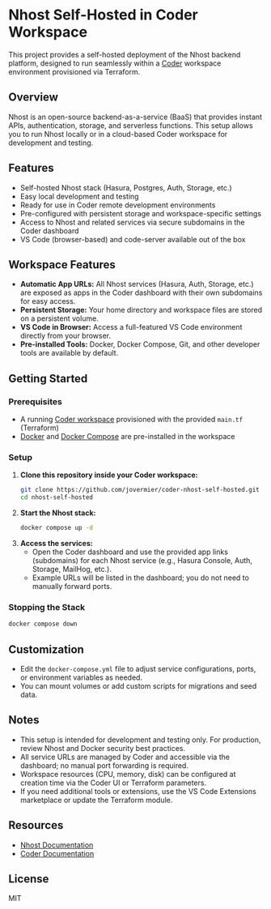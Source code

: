 # Nhost Self-Hosted in Coder Workspace

This project provides a self-hosted deployment of the Nhost backend platform, designed to run seamlessly within a [Coder](https://coder.com/) workspace environment provisioned via Terraform.

## Overview

Nhost is an open-source backend-as-a-service (BaaS) that provides instant APIs, authentication, storage, and serverless functions. This setup allows you to run Nhost locally or in a cloud-based Coder workspace for development and testing.

## Features

- Self-hosted Nhost stack (Hasura, Postgres, Auth, Storage, etc.)
- Easy local development and testing
- Ready for use in Coder remote development environments
- Pre-configured with persistent storage and workspace-specific settings
- Access to Nhost and related services via secure subdomains in the Coder dashboard
- VS Code (browser-based) and code-server available out of the box

## Workspace Features

- **Automatic App URLs:** All Nhost services (Hasura, Auth, Storage, etc.) are exposed as apps in the Coder dashboard with their own subdomains for easy access.
- **Persistent Storage:** Your home directory and workspace files are stored on a persistent volume.
- **VS Code in Browser:** Access a full-featured VS Code environment directly from your browser.
- **Pre-installed Tools:** Docker, Docker Compose, Git, and other developer tools are available by default.

## Getting Started

### Prerequisites

- A running [Coder workspace](https://coder.com/docs/v2/latest/workspaces/) provisioned with the provided `main.tf` (Terraform)
- [Docker](https://docs.docker.com/get-docker/) and [Docker Compose](https://docs.docker.com/compose/) are pre-installed in the workspace

### Setup

1. **Clone this repository inside your Coder workspace:**
   ```sh
   git clone https://github.com/jovermier/coder-nhost-self-hosted.git
   cd nhost-self-hosted
   ```
2. **Start the Nhost stack:**
   ```sh
   docker compose up -d
   ```
3. **Access the services:**
   - Open the Coder dashboard and use the provided app links (subdomains) for each Nhost service (e.g., Hasura Console, Auth, Storage, MailHog, etc.).
   - Example URLs will be listed in the dashboard; you do not need to manually forward ports.

### Stopping the Stack

```sh
docker compose down
```

## Customization

- Edit the `docker-compose.yml` file to adjust service configurations, ports, or environment variables as needed.
- You can mount volumes or add custom scripts for migrations and seed data.

## Notes

- This setup is intended for development and testing only. For production, review Nhost and Docker security best practices.
- All service URLs are managed by Coder and accessible via the dashboard; no manual port forwarding is required.
- Workspace resources (CPU, memory, disk) can be configured at creation time via the Coder UI or Terraform parameters.
- If you need additional tools or extensions, use the VS Code Extensions marketplace or update the Terraform module.

## Resources

- [Nhost Documentation](https://docs.nhost.io/)
- [Coder Documentation](https://coder.com/docs/)

## License

MIT
